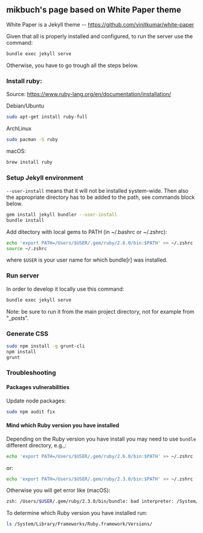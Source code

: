 ## mikbuch's page based on White Paper theme

White Paper is a Jekyll theme -- https://github.com/vinitkumar/white-paper

Given that all is properly installed and configured, to run the server use the command:
```bash
bundle exec jekyll serve
```
Otherwise, you have to go trough all the steps below.


### Install ruby:

Source: https://www.ruby-lang.org/en/documentation/installation/

Debian/Ubuntu
```bash
sudo apt-get install ruby-full
```

ArchLinux
```bash
sudo pacman -S ruby
```

macOS:
```bash
brew install ruby
```

### Setup Jekyll environment

`--user-install` means that it will not be installed system-wide. Then also the appropriate directory has to be added to the path, see commands block below.
```bash
gem install jekyll bundler --user-install
bundle install
```

Add ditectory with local gems to PATH (in ~/.bashrc or ~/.zshrc):
```bash
echo 'export PATH=/Users/$USER/.gem/ruby/2.6.0/bin:$PATH' >> ~/.zshrc
source ~/.zshrc
```
where `$USER` is your user name for which bundle[r] was installed.

### Run server

In order to develop it locally use this command:
```bash
bundle exec jekyll serve
```
Note: be sure to run it from the main project directory, not for example from "_posts".

### Generate CSS
```bash
sudo npm install -g grunt-cli
npm install
grunt
```

### Troubleshooting

#### Packages vulnerabilities

Update node packages:
```bash
sudo npm audit fix
```

#### Mind which Ruby version you have installed

Depending on the Ruby version you have install you may need to use `bundle` different directory, e.g.,:
```bash
echo 'export PATH=/Users/$USER/.gem/ruby/2.6.0/bin:$PATH' >> ~/.zshrc
```
or:
```bash
echo 'export PATH=/Users/$USER/.gem/ruby/2.3.0/bin:$PATH' >> ~/.zshrc
```

Otherwise you will get error like (macOS):
```bash
zsh: /Users/$USER/.gem/ruby/2.3.0/bin/bundle: bad interpreter: /System/Library/Frameworks/Ruby.framework/Versions/2.3/usr/bin/ruby: no such file or directory
```

To determine which Ruby version you have installed run:
```bash
ls /System/Library/Frameworks/Ruby.framework/Versions/
```